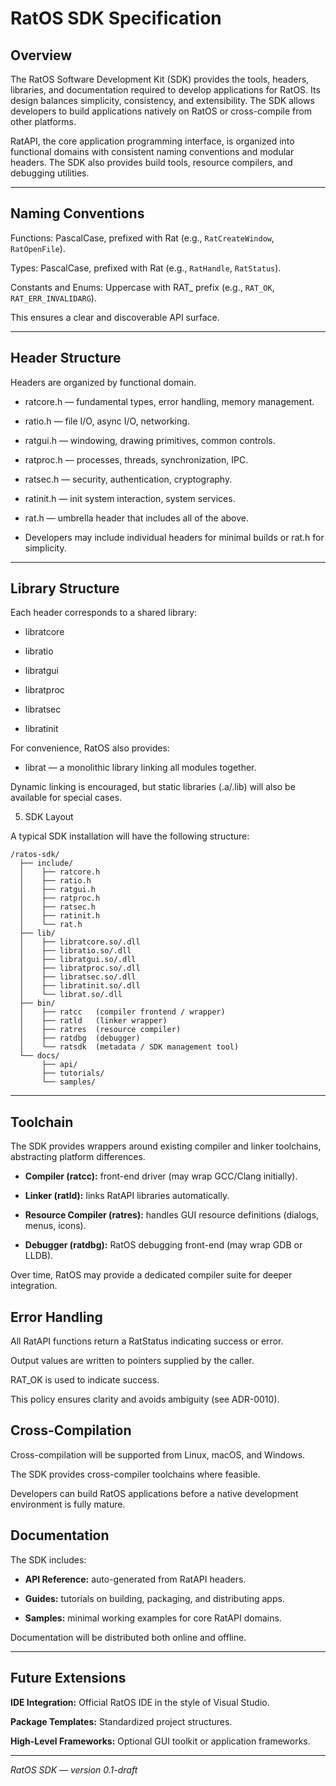 # RatOS SDK Specification

## Overview

The RatOS Software Development Kit (SDK) provides the tools, headers, libraries, and documentation required to develop applications for RatOS. Its design balances simplicity, consistency, and extensibility. The SDK allows developers to build applications natively on RatOS or cross-compile from other platforms.

RatAPI, the core application programming interface, is organized into functional domains with consistent naming conventions and modular headers. The SDK also provides build tools, resource compilers, and debugging utilities.

---

## Naming Conventions

Functions: PascalCase, prefixed with Rat (e.g., `RatCreateWindow`, `RatOpenFile`).

Types: PascalCase, prefixed with Rat (e.g., `RatHandle`, `RatStatus`).

Constants and Enums: Uppercase with RAT_ prefix (e.g., `RAT_OK`, `RAT_ERR_INVALIDARG`).

This ensures a clear and discoverable API surface.

---

## Header Structure

Headers are organized by functional domain.

- ratcore.h — fundamental types, error handling, memory management.

- ratio.h — file I/O, async I/O, networking.

- ratgui.h — windowing, drawing primitives, common controls.

- ratproc.h — processes, threads, synchronization, IPC.

- ratsec.h — security, authentication, cryptography.

- ratinit.h — init system interaction, system services.

- rat.h — umbrella header that includes all of the above.

- Developers may include individual headers for minimal builds or rat.h for simplicity.

---

## Library Structure

Each header corresponds to a shared library:

- libratcore

- libratio

- libratgui

- libratproc

- libratsec

- libratinit

For convenience, RatOS also provides:

- librat — a monolithic library linking all modules together.

Dynamic linking is encouraged, but static libraries (.a/.lib) will also be available for special cases.

5. SDK Layout

A typical SDK installation will have the following structure:
```
/ratos-sdk/
  ├── include/
  │    ├── ratcore.h
  │    ├── ratio.h
  │    ├── ratgui.h
  │    ├── ratproc.h
  │    ├── ratsec.h
  │    ├── ratinit.h
  │    └── rat.h
  ├── lib/
  │    ├── libratcore.so/.dll
  │    ├── libratio.so/.dll
  │    ├── libratgui.so/.dll
  │    ├── libratproc.so/.dll
  │    ├── libratsec.so/.dll
  │    ├── libratinit.so/.dll
  │    └── librat.so/.dll
  ├── bin/
  │    ├── ratcc   (compiler frontend / wrapper)
  │    ├── ratld   (linker wrapper)
  │    ├── ratres  (resource compiler)
  │    ├── ratdbg  (debugger)
  │    └── ratsdk  (metadata / SDK management tool)
  └── docs/
       ├── api/
       ├── tutorials/
       └── samples/
```

---

## Toolchain

The SDK provides wrappers around existing compiler and linker toolchains, abstracting platform differences.

- **Compiler (ratcc):** front-end driver (may wrap GCC/Clang initially).

- **Linker (ratld):** links RatAPI libraries automatically.

- **Resource Compiler (ratres):** handles GUI resource definitions (dialogs, menus, icons).

- **Debugger (ratdbg):** RatOS debugging front-end (may wrap GDB or LLDB).

Over time, RatOS may provide a dedicated compiler suite for deeper integration.

## Error Handling

All RatAPI functions return a RatStatus indicating success or error.

Output values are written to pointers supplied by the caller.

RAT_OK is used to indicate success.

This policy ensures clarity and avoids ambiguity (see ADR-0010).

## Cross-Compilation

Cross-compilation will be supported from Linux, macOS, and Windows.

The SDK provides cross-compiler toolchains where feasible.

Developers can build RatOS applications before a native development environment is fully mature.

## Documentation

The SDK includes:

- **API Reference:** auto-generated from RatAPI headers.

- **Guides:** tutorials on building, packaging, and distributing apps.

- **Samples:** minimal working examples for core RatAPI domains.

Documentation will be distributed both online and offline.

---

## Future Extensions

**IDE Integration:** Official RatOS IDE in the style of Visual Studio.

**Package Templates:** Standardized project structures.

**High-Level Frameworks:** Optional GUI toolkit or application frameworks.

---

*RatOS SDK — version 0.1-draft*